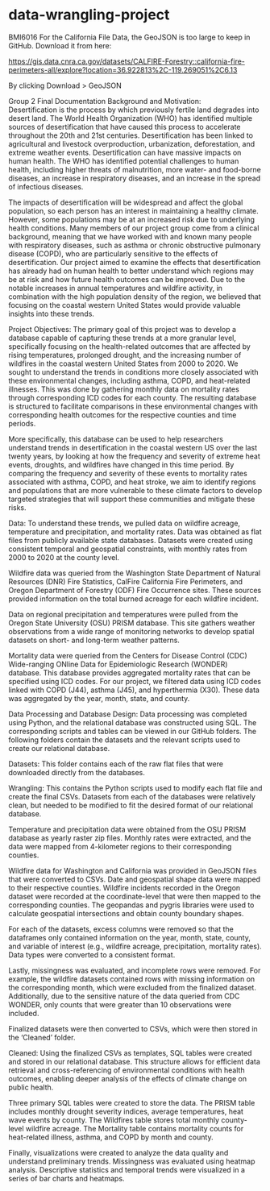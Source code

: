 # data-wrangling-project
BMI6016
For the California File Data, the GeoJSON is too large to keep in GitHub. Download it from here:

https://gis.data.cnra.ca.gov/datasets/CALFIRE-Forestry::california-fire-perimeters-all/explore?location=36.922813%2C-119.269051%2C6.13

By clicking Download > GeoJSON

Group 2 Final Documentation
Background and Motivation:  
Desertification is the process by which previously fertile land degrades into desert land. The World Health Organization (WHO) has identified multiple sources of desertification that have caused this process to accelerate throughout the 20th and 21st centuries. Desertification has been linked to agricultural and livestock overproduction, urbanization, deforestation, and extreme weather events. Desertification can have massive impacts on human health. The WHO has identified potential challenges to human health, including higher threats of malnutrition, more water- and food-borne diseases, an increase in respiratory diseases, and an increase in the spread of infectious diseases. 


The impacts of desertification will be widespread and affect the global population, so each person has an interest in maintaining a healthy climate. However, some populations may be at an increased risk due to underlying health conditions. Many members of our project group come from a clinical background, meaning that we have worked with and known many people with respiratory diseases, such as asthma or chronic obstructive pulmonary disease (COPD), who are particularly sensitive to the effects of desertification. Our project aimed to examine the effects that desertification has already had on human health to better understand which regions may be at risk and how future health outcomes can be improved. Due to the notable increases in annual temperatures and wildfire activity, in combination with the high population density of the region, we believed that focusing on the coastal western United States would provide valuable insights into these trends.




Project Objectives: 
The primary goal of this project was to develop a database capable of capturing these trends at a more granular level, specifically focusing on the health-related outcomes that are affected by rising temperatures, prolonged drought, and the increasing number of wildfires in the coastal western United States from 2000 to 2020. We sought to understand the trends in conditions more closely associated with these environmental changes, including asthma, COPD, and heat-related illnesses. This was done by gathering monthly data on mortality rates through corresponding ICD codes for each county. The resulting database is structured to facilitate comparisons in these environmental changes with corresponding health outcomes for the respective counties and time periods.


More specifically, this database can be used to help researchers understand trends in desertification in the coastal western US over the last twenty years, by looking at how the frequency and severity of extreme heat events, droughts, and wildfires have changed in this time period. By comparing the frequency and severity of these events to mortality rates associated with asthma, COPD, and heat stroke, we aim to identify regions and populations that are more vulnerable to these climate factors to develop targeted strategies that will support these communities and mitigate these risks.




Data:
To understand these trends, we pulled data on wildfire acreage, temperature and precipitation, and mortality rates. Data was obtained as flat files from publicly available state databases. Datasets were created using consistent temporal and geospatial constraints, with monthly rates from 2000 to 2020 at the county level.


Wildfire data was queried from the Washington State Department of Natural Resources (DNR) Fire Statistics, CalFire California Fire Perimeters, and Oregon Department of Forestry (ODF) Fire Occurrence sites. These sources provided information on the total burned acreage for each wildfire incident. 


Data on regional precipitation and temperatures were pulled from the Oregon State University (OSU) PRISM database. This site gathers weather observations from a wide range of monitoring networks to develop spatial datasets on short- and long-term weather patterns.


Mortality data were queried from the Centers for Disease Control (CDC) Wide-ranging ONline Data for Epidemiologic Research (WONDER) database. This database provides aggregated mortality rates that can be specified using ICD codes. For our project, we filtered data using ICD codes linked with COPD (J44), asthma (J45), and hyperthermia (X30). These data was aggregated by the year, month, state, and county.


Data Processing and Database Design:
Data processing was completed using Python, and the relational database was constructed using SQL. The corresponding scripts and tables can be viewed in our GitHub folders. The following folders contain the datasets and the relevant scripts used to create our relational database.
 
Datasets:
This folder contains each of the raw flat files that were downloaded directly from the databases. 


Wrangling:
This contains the Python scripts used to modify each flat file and create the final CSVs. Datasets from each of the databases were relatively clean, but needed to be modified to fit the desired format of our relational database. 


Temperature and precipitation data were obtained from the OSU PRISM database as yearly raster zip files. Monthly rates were extracted, and the data were mapped from 4-kilometer regions to their corresponding counties. 


Wildfire data for Washington and California was provided in GeoJSON files that were converted to CSVs. Date and geospatial shape data were mapped to their respective counties. Wildfire incidents recorded in the Oregon dataset were recorded at the coordinate-level that were then mapped to the corresponding counties. The geopandas and pygris libraries were used to calculate geospatial intersections and obtain county boundary shapes. 


For each of the datasets, excess columns were removed so that the dataframes only contained information on the year, month, state, county, and variable of interest (e.g., wildfire acreage, precipitation, mortality rates). Data types were converted to a consistent format. 


Lastly, missingness was evaluated, and incomplete rows were removed. For example, the wildfire datasets contained rows with missing information on the corresponding month, which were excluded from the finalized dataset. Additionally, due to the sensitive nature of the data queried from CDC WONDER, only counts that were greater than 10 observations were included.


Finalized datasets were then converted to CSVs, which were then stored in the ‘Cleaned’ folder.


Cleaned:
Using the finalized CSVs as templates, SQL tables were created and stored in our relational database. This structure allows for efficient data retrieval and cross-referencing of environmental conditions with health outcomes, enabling deeper analysis of the effects of climate change on public health.


Three primary SQL tables were created to store the data. The PRISM table includes monthly drought severity indices, average temperatures, heat wave events by county. The Wildfires table stores total monthly county-level wildfire acreage. The Mortality table contains mortality counts for heat-related illness, asthma, and COPD by month and county.


Finally, visualizations were created to analyze the data quality and understand preliminary trends. Missingness was evaluated using heatmap analysis. Descriptive statistics and temporal trends were visualized in a series of bar charts and heatmaps.
